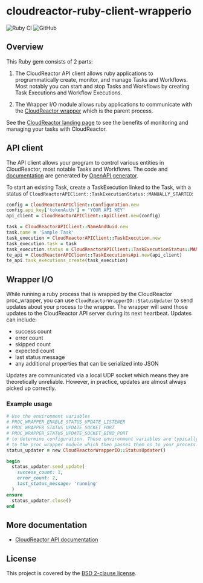 # cloudreactor-ruby-client-wrapperio

![Ruby CI](https://github.com/CloudReactor/cloudreactor-ruby-client-wrapperio/workflows/Ruby%20CI/badge.svg?branch=master)
![GitHub](https://img.shields.io/github/license/CloudReactor/cloudreactor-ruby-client-wrapperio)

## Overview

This Ruby gem consists of 2 parts:

1) The CloudReactor API client allows ruby applications to programmatically
   create, monitor, and manage Tasks and Workflows. Most notably you can start and stop
   Tasks and Workflows by creating Task Executions and Workflow Executions.

2) The Wrapper I/O module allows ruby applications to communicate with the
   [CloudReactor wrapper](https://github.com/CloudReactor/cloudreactor-procwrapper)
   which is the parent process.

See the [CloudReactor landing page](https://www.cloudreactor.io/) to see the
benefits of monitoring and managing your tasks with CloudReactor.

## API client

The API client allows your program to control various entities in CloudReactor,
most notable Tasks and Workflows. The code and 
[documentation](CloudReactor%20API%20Client.md) are generated by 
[OpenAPI generator](https://github.com/OpenAPITools/openapi-generator). 

To start an existing Task, create a  TaskExecution linked to the Task, with a 
status of `CloudReactorAPIClient::TaskExecutionStatus::MANUALLY_STARTED`:

```ruby
config = CloudReactorAPIClient::Configuration.new
config.api_key['tokenAuth'] = 'YOUR API KEY'
api_client = CloudReactorAPIClient::ApiClient.new(config)

task = CloudReactorAPIClient::NameAndUuid.new
task.name = 'Sample Task'
task_execution = CloudReactorAPIClient::TaskExecution.new
task_execution.task = task
task_execution.status = CloudReactorAPIClient::TaskExecutionStatus::MANUALLY_STARTED
te_api = CloudReactorAPIClient::TaskExecutionsApi.new(api_client)
te_api.task_executions_create(task_execution)
```

## Wrapper I/O

While running a ruby process that is wrapped by the CloudReactor proc_wrapper,
you can use `CloudReactorWrapperIO::StatusUpdater` to
send updates about your process to the wrapper. The wrapper will send those
updates to the CloudReactor API server during its next heartbeat.
Updates can include:

* success count
* error count
* skipped count
* expected count
* last status message
* any additional properties that can be serialized into JSON

Updates are communicated via a local UDP socket which means they are
theoretically unreliable. However, in practice, updates are almost always
picked up correctly.

### Example usage

```ruby
# Use the environment variables 
# PROC_WRAPPER_ENABLE_STATUS_UPDATE_LISTENER
# PROC_WRAPPER_STATUS_UPDATE_SOCKET_PORT
# PROC_WRAPPER_STATUS_UPDATE_SOCKET_BIND_PORT
# to determine configuration. These environment variables are typically passed
# to the proc_wrapper module which then passes them on to your process.
status_updater = new CloudReactorWrapperIO::StatusUpdater()

begin 
  status_updater.send_update(
    success_count: 1,
    error_count: 2,
    last_status_message: 'running'
  )  
ensure
  status_updater.close()      
end
```

## More documentation

* [CloudReactor API documentation](https://apidocs.cloudreactor.io/)

## License

This project is covered by the [BSD 2-clause license](https://opensource.org/licenses/BSD-2-Clause).


